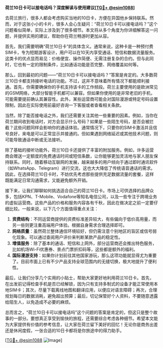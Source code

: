 **荷兰10日卡可以接电话吗？深度解读与使用建议[[TG💪+ @esim1088](https://t.me/s/esim1088)]**

去荷兰旅行，很多人都会考虑购买当地的10日卡，方便在异国他乡保持联系。然而，对于这张小小的卡片，很多人会心生疑问：“荷兰10日卡可以接电话吗？”这个问题看似简单，实际上涉及到了很多细节。本文将从多个角度为你详细解答这一问题，并提供实用的建议，帮助你在荷兰畅游时更加从容。

首先，我们需要明确“荷兰10日卡”的具体含义。通常来说，这种卡是一种预付费SIM卡，专为短期游客设计，用户可以在10天内享受通话、短信和数据流量服务。这类卡的优点显而易见：价格便宜、操作简便、无需注册复杂的合约。但与此同时，它也有一定的限制条件，比如通话功能是否完整、网络覆盖如何等。

那么，回到最初的问题——“荷兰10日卡可以接电话吗？”答案是肯定的。大多数荷兰10日卡都支持接听电话的功能。不过，这并不意味着所有情况下都能顺利接通。首先，你需要确保你的手机支持该卡的工作频段。荷兰主要使用的是欧洲常见的GSM网络，大部分智能手机都可以兼容。但如果你使用的是非常老旧的手机，可能需要提前确认其兼容性。此外，某些运营商可能会对国际漫游或特定号码设置限制，因此在实际使用前最好咨询一下客服或者查看相关条款。

当然，除了能否接电话之外，我们还需要关注其他一些重要的因素。例如，当你在荷兰期间收到电话时，对方会显示什么号码？如果是一些陌生号码，是否会被拦截？这些问题同样会影响你的通话体验。通常情况下，只要你的SIM卡激活并且信号良好，来电是可以正常显示并接通的。但如果遇到网络延迟或其他技术问题，则可能导致通话中断或无法接听。

除了基础的接听功能外，荷兰10日卡还提供了丰富的附加服务。例如，许多运营商会赠送一定额度的免费通话时间或短信条数，让你能够更加灵活地与家人朋友保持联系。同时，随着移动互联网的发展，越来越多的用户倾向于通过即时通讯软件（如WhatsApp、Telegram）进行交流，这也大大降低了传统语音通话的需求。因此，在选择荷兰10日卡时，不妨优先考虑那些提供充足数据流量的套餐，这样既能满足日常沟通需求，又能避免额外开销。

接下来，让我们聊聊如何挑选适合自己的荷兰10日卡。市场上可供选择的品牌众多，包括KPN、T-Mobile、Vodafone等知名电信公司，以及一些专注于跨境业务的虚拟运营商。这些产品的价格和服务内容各有千秋，因此在做决定之前一定要仔细比较。一般来说，以下几个方面值得重点关注：

1. **资费结构**：不同运营商提供的资费标准差异较大，有些偏向于低价高用量，而另一些则更注重高端用户体验。根据自身需求合理选择即可。
2. **网络质量**：虽然荷兰整体通信环境较好，但仍需注意个别地区的盲区或信号弱化现象。可以通过查阅用户评价来判断某款产品的稳定性。
3. **增值服务**：除了基本的通话、短信和上网外，部分运营商还会推出特色服务，比如机场Wi-Fi优惠券、景点门票折扣码等，这些都是额外的福利。
4. **国际漫游支持**：如果你计划前往其他国家游玩，那么这项功能就显得尤为重要了。目前市面上已有不少产品支持全球范围内的无缝切换，极大地提升了便利性。

最后，让我们分享几个实用的小贴士，帮助大家更好地利用荷兰10日卡。首先，在出发前记得检查手机是否已经解锁，因为只有支持多制式的设备才能正常使用本地SIM卡；其次，尽量下载离线地图和翻译应用，以便应对语言障碍；再次，合理规划每日的数据消耗，避免超出预算；最后，切记保管好个人资料，不要随意透露给陌生人，以免造成不必要的麻烦。

总而言之，“荷兰10日卡可以接电话吗”这个问题的答案是肯定的，但这只是整个故事的一部分。要想真正享受到愉快的旅程，还需要综合考虑各种细节。希望本文能为大家提供有价值的参考信息，让大家在荷兰留下美好的回忆！无论你是商务出差还是休闲度假，一张合适的10日卡都将是你旅途中的得力助手。

[[TG💪+ @esim1088](https://t.me/s/esim1088) ![Image](https://i.postimg.cc/4NQfJmqS/Snipaste-2025-05-13-00-14-12.png)]